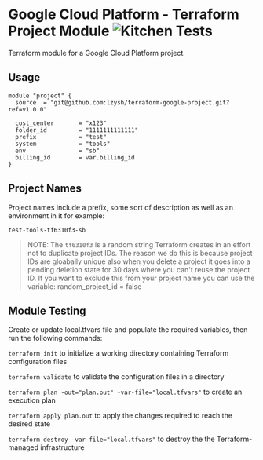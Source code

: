 # Google Cloud Platform - Terraform Project Module ![Kitchen Tests](https://github.com/lzysh/terraform-google-project/workflows/Kitchen%20Tests/badge.svg)

Terraform module for a Google Cloud Platform project.

## Usage

```hcl
module "project" {
  source  = "git@github.com:lzysh/terraform-google-project.git?ref=v1.0.0"

  cost_center       = "x123"
  folder_id         = "1111111111111"
  prefix            = "test"
  system            = "tools"
  env               = "sb"
  billing_id        = var.billing_id
}
```

## Project Names

Project names include a prefix, some sort of description as well as
an environment in it for example:

```none
test-tools-tf6310f3-sb
```

> NOTE: The `tf6310f3` is a random string Terraform creates in an effort not to duplicate
project IDs. The reason we do this is because project IDs are gloabally unique also
when you delete a project it goes into a pending deletion state for 30 days where
you can't reuse the project ID. If you want to exclude this from your project name
you can use the variable: random_project_id = false

## Module Testing

Create or update local.tfvars file and populate the required variables, then run the following commands:

`terraform init` to initialize a working directory containing Terraform configuration files

`terraform validate` to validate the configuration files in a directory

`terraform plan -out="plan.out" -var-file="local.tfvars"` to create an execution plan

`terraform apply plan.out` to apply the changes required to reach the desired state

`terraform destroy -var-file="local.tfvars"` to destroy the the Terraform-managed infrastructure
